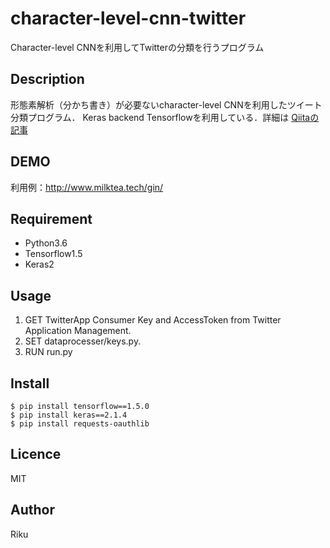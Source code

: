 # character-level-cnn-twitter
Character-level CNNを利用してTwitterの分類を行うプログラム

## Description
形態素解析（分かち書き）が必要ないcharacter-level CNNを利用したツイート分類プログラム．
Keras backend Tensorflowを利用している．詳細は [Qiitaの記事](https://qiita.com/ymmtr6/items/f0274fa46db7cd7fd28d)

## DEMO
利用例：http://www.milktea.tech/gin/

## Requirement

+ Python3.6
+ Tensorflow1.5
+ Keras2

## Usage

1. GET TwitterApp Consumer Key and AccessToken from Twitter Application Management.
2. SET dataprocesser/keys.py.
3. RUN run.py

## Install

```
$ pip install tensorflow==1.5.0
$ pip install keras==2.1.4
$ pip install requests-oauthlib
```

## Licence

MIT

## Author

Riku
